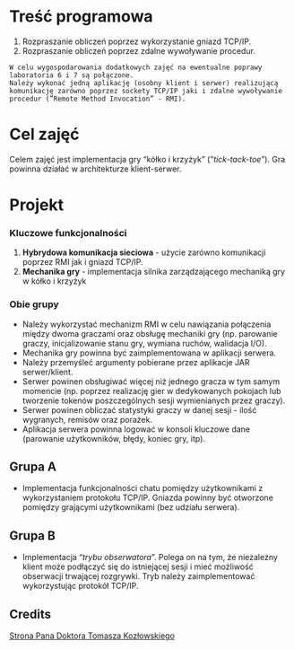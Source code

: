 # Treść programowa

1. Rozpraszanie obliczeń poprzez wykorzystanie gniazd TCP/IP.
2. Rozpraszanie obliczeń poprzez zdalne wywoływanie procedur.
```
W celu wygospodarowania dodatkowych zajęć na ewentualne poprawy laboratoria 6 i 7 są połączone.
Należy wykonać jedną aplikację (osobny klient i serwer) realizującą komunikację zarówno poprzez sockety TCP/IP jaki i zdalne wywoływanie procedur (”Remote Method Invocation” - RMI).

```
# Cel zajęć

Celem zajęć jest implementacja gry “kółko i krzyżyk” (”*tick-tack-toe*”). Gra powinna działać w architekturze klient-serwer.

# Projekt

### Kluczowe funkcjonalności

1. **Hybrydowa komunikacja sieciowa** - użycie zarówno komunikacji poprzez RMI jak i gniazd TCP/IP.
2. **Mechanika gry** - implementacja silnika zarządzającego mechaniką gry w kółko i krzyżyk

### Obie grupy

- Należy wykorzystać mechanizm RMI w celu nawiązania połączenia między dwoma graczami oraz obsługę mechaniki gry (np. parowanie graczy, inicjalizowanie stanu gry, wymiana ruchów, walidacja I/O).
- Mechanika gry powinna być zaimplementowana w aplikacji serwera.
- Należy przemyśleć argumenty pobierane przez aplikacje JAR serwer/klient.
- Serwer powinen obsługiwać więcej niż jednego gracza w tym samym momencie (np. poprzez realizację gier w dedykowanych pokojach lub tworzenie tokenów poszczególnych sesji wymienianych przez graczy).
- Serwer powinen obliczać statystyki graczy w danej sesji - ilość wygranych, remisów oraz porażek.
- Aplikacja serwera powinna logować w konsoli kluczowe dane (parowanie użytkowników, błędy, koniec gry, itp).

## Grupa A

- Implementacja funkcjonalności chatu pomiędzy użytkownikami z wykorzystaniem protokołu TCP/IP. Gniazda powinny być otworzone pomiędzy grającymi użytkownikami (bez udziału serwera).

## Grupa B

- Implementacja “*trybu obserwatora*”. Polega on na tym, że niezależny klient może podłączyć się do istniejącej sesji i mieć możliwość obserwacji trwającej rozgrywki. Tryb należy zaimplementować wykorzystując protokół TCP/IP.

## Credits
[Strona Pana Doktora Tomasza Kozłowskiego](https://khozzy.notion.site/Laboratorium-6-7-Gniazda-TCP-IP-RMI-1521c6a4fee34bd8ad18448d23d8779a)
